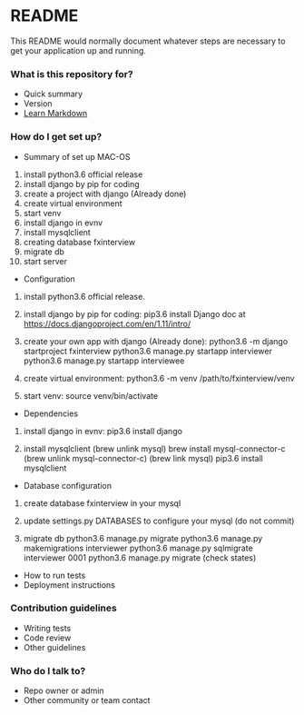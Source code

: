 # README #

This README would normally document whatever steps are necessary to get your application up and running.

### What is this repository for? ###

* Quick summary
* Version
* [Learn Markdown](https://bitbucket.org/tutorials/markdowndemo)

### How do I get set up? ###

* Summary of set up
MAC-OS
1. install python3.6 official release
2. install django by pip for coding
3. create a project with django (Already done)
4. create virtual environment
5. start venv
6. install django in evnv
7. install mysqlclient
8. creating database fxinterview
9. migrate db
10. start server


* Configuration
1. install python3.6 official release.

2. install django by pip for coding:
pip3.6 install Django
doc at https://docs.djangoproject.com/en/1.11/intro/

3. create your own app with django (Already done):
python3.6 -m django startproject fxinterview
python3.6 manage.py startapp interviewer
python3.6 manage.py startapp interviewee

4. create virtual environment:
python3.6 -m venv /path/to/fxinterview/venv

5. start venv:
source venv/bin/activate

* Dependencies
1. install django in evnv:
pip3.6 install django

2. install mysqlclient
(brew unlink mysql)
brew install mysql-connector-c
(brew unlink mysql-connector-c)
(brew link mysql)
pip3.6 install mysqlclient


* Database configuration
1. create database fxinterview in your mysql

2. update settings.py DATABASES to configure your mysql (do not commit)

3. migrate db
python3.6 manage.py migrate
python3.6 manage.py makemigrations interviewer
python3.6 manage.py sqlmigrate interviewer 0001
python3.6 manage.py migrate (check states)  

* How to run tests
* Deployment instructions

### Contribution guidelines ###

* Writing tests
* Code review
* Other guidelines

### Who do I talk to? ###

* Repo owner or admin
* Other community or team contact